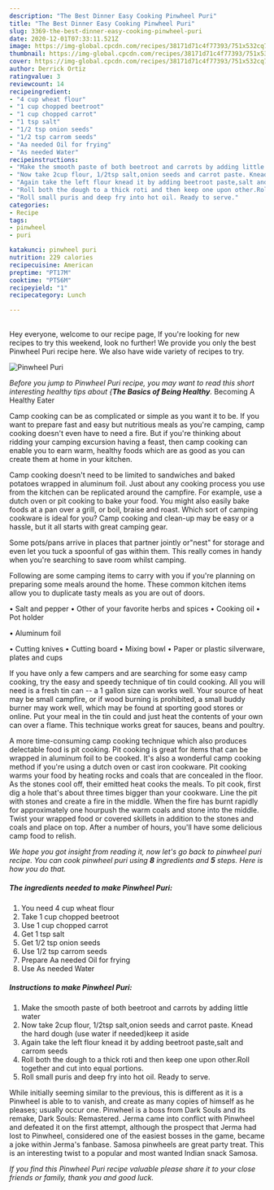 ```yaml
---
description: "The Best Dinner Easy Cooking Pinwheel Puri"
title: "The Best Dinner Easy Cooking Pinwheel Puri"
slug: 3369-the-best-dinner-easy-cooking-pinwheel-puri
date: 2020-12-01T07:33:11.521Z
image: https://img-global.cpcdn.com/recipes/38171d71c4f77393/751x532cq70/pinwheel-puri-recipe-main-photo.jpg
thumbnail: https://img-global.cpcdn.com/recipes/38171d71c4f77393/751x532cq70/pinwheel-puri-recipe-main-photo.jpg
cover: https://img-global.cpcdn.com/recipes/38171d71c4f77393/751x532cq70/pinwheel-puri-recipe-main-photo.jpg
author: Derrick Ortiz
ratingvalue: 3
reviewcount: 14
recipeingredient:
- "4 cup wheat flour"
- "1 cup chopped beetroot"
- "1 cup chopped carrot"
- "1 tsp salt"
- "1/2 tsp onion seeds"
- "1/2 tsp carrom seeds"
- "Aa needed Oil for frying"
- "As needed Water"
recipeinstructions:
- "Make the smooth paste of both beetroot and carrots by adding little water"
- "Now take 2cup flour, 1/2tsp salt,onion seeds and carrot paste. Knead the hard dough (use water if needed)keep it aside"
- "Again take the left flour knead it by adding beetroot paste,salt and carrom seeds"
- "Roll both the dough to a thick roti and then keep one upon other.Roll together and cut into equal portions."
- "Roll small puris and deep fry into hot oil. Ready to serve."
categories:
- Recipe
tags:
- pinwheel
- puri

katakunci: pinwheel puri 
nutrition: 229 calories
recipecuisine: American
preptime: "PT17M"
cooktime: "PT56M"
recipeyield: "1"
recipecategory: Lunch

---
```

<br>
Hey everyone, welcome to our recipe page, If you're looking for new recipes to try this weekend, look no further! We provide you only the best Pinwheel Puri recipe here. We also have wide variety of recipes to try.
<br>


![Pinwheel Puri](https://img-global.cpcdn.com/recipes/38171d71c4f77393/751x532cq70/pinwheel-puri-recipe-main-photo.jpg)

<i>Before you jump to Pinwheel Puri recipe, you may want to read this short interesting healthy tips about {<strong>The Basics of Being Healthy</strong>.</i>
Becoming A Healthy Eater

    
Camp cooking can be as complicated or simple as you want it to be. If you want to prepare fast and easy but nutritious meals as you're camping, camp cooking doesn't even have to need a fire. But if you're thinking about ridding your camping excursion having a feast, then camp cooking can enable you to earn warm, healthy foods which are as good as you can create them at home in your kitchen.

Camp cooking doesn't need to be limited to sandwiches and baked potatoes wrapped in aluminum foil.  Just about any cooking process you use from the kitchen can be replicated around the campfire. For example, use a dutch oven or pit cooking to bake your food. You might also easily bake foods at a pan over a grill, or boil, braise and roast. Which sort of camping cookware is ideal for you? Camp cooking and clean-up may be easy or a hassle, but it all starts with great camping gear.

Some pots/pans arrive in places that partner jointly or"nest" for storage and even let you tuck a spoonful of gas within them. This really comes in handy when you're searching to save room whilst camping.

Following are some camping items to carry with you if you're planning on preparing some meals around the home. These common kitchen items allow you to duplicate tasty meals as you are out of doors.

• Salt and pepper
• Other of your favorite herbs and spices
• Cooking oil
• Pot holder

• Aluminum foil

• Cutting knives
• Cutting board
• Mixing bowl
• Paper or plastic silverware, plates and cups

If you have only a few campers and are searching for some easy camp cooking, try the easy and speedy technique of tin could cooking. All you will need is a fresh tin can -- a 1 gallon size can works well. Your source of heat may be small campfire, or if wood burning is prohibited, a small buddy burner may work well, which may be found at sporting good stores or online. Put your meal in the tin could and just heat the contents of your own can over a flame.  This technique works great for sauces, beans and poultry.

A more time-consuming camp cooking technique which also produces delectable food is pit cooking. Pit cooking is great for items that can be wrapped in aluminum foil to be cooked.  It's also a wonderful camp cooking method if you're using a dutch oven or cast iron cookware. Pit cooking warms your food by heating rocks and coals that are concealed in the floor. As the stones cool off, their emitted heat cooks the meals. To pit cook, first dig a hole that's about three times bigger than your cookware. Line the pit with stones and create a fire in the middle. When the fire has burnt rapidly for approximately one hourpush the warm coals and stone into the middle. Twist your wrapped food or covered skillets in addition to the stones and coals and place on top. After a number of hours, you'll have some delicious camp food to relish.


<i>We hope you got insight from reading it, now let's go back to pinwheel puri recipe. You can cook pinwheel puri using <strong>8</strong> ingredients and <strong>5</strong> steps. Here is how you do that.
</i>

##### The ingredients needed to make Pinwheel Puri:

1. You need 4 cup wheat flour
1. Take 1 cup chopped beetroot
1. Use 1 cup chopped carrot
1. Get 1 tsp salt
1. Get 1/2 tsp onion seeds
1. Use 1/2 tsp carrom seeds
1. Prepare Aa needed Oil for frying
1. Use As needed Water


##### Instructions to make Pinwheel Puri:

1. Make the smooth paste of both beetroot and carrots by adding little water
1. Now take 2cup flour, 1/2tsp salt,onion seeds and carrot paste. Knead the hard dough (use water if needed)keep it aside
1. Again take the left flour knead it by adding beetroot paste,salt and carrom seeds
1. Roll both the dough to a thick roti and then keep one upon other.Roll together and cut into equal portions.
1. Roll small puris and deep fry into hot oil. Ready to serve.


While initially seeming similar to the previous, this is different as it is a Pinwheel is able to to vanish, and create as many copies of himself as he pleases; usually occur one. Pinwheel is a boss from Dark Souls and its remake, Dark Souls: Remastered. Jerma came into conflict with Pinwheel and defeated it on the first attempt, although the prospect that Jerma had lost to Pinwheel, considered one of the easiest bosses in the game, became a joke within Jerma&#39;s fanbase. Samosa pinwheels are great party treat. This is an interesting twist to a popular and most wanted Indian snack Samosa. 

<i>If you find this Pinwheel Puri recipe valuable please share it to your close friends or family, thank you and good luck.</i>
